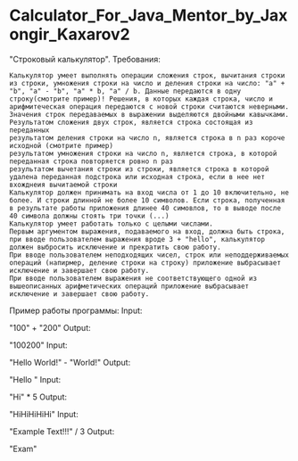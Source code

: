 # Calculator_For_Java_Mentor_by_Jaxongir_Kaxarov2
"Строковый калькулятор".
Требования:

    Калькулятор умеет выполнять операции сложения строк, вычитания строки из строки, умножения строки на число и деления строки на число: "a" + "b", "a" - "b", "a" * b, "a" / b. Данные передаются в одну строку(смотрите пример)! Решения, в которых каждая строка, число и арифмитеческая операция передаются с новой строки считаются неверными.
    Значения строк передаваемых в выражении выделяются двойными кавычками.
    Результатом сложения двух строк, является строка состоящая из переданных
    результатом деления строки на число n, является строка в n раз короче исходной (смотрите пример)
    результатом умножения строки на число n, является строка, в которой переданная строка повторяется ровно n раз
    результатом вычетания строки из строки, является строка в которой удалена переданная подстрока или исходная строка, если в нее нет вхожднеия вычитаемой строки
    Калькулятор должен принимать на вход числа от 1 до 10 включительно, не более. И строки длинной не более 10 символов. Если строка, полученная в результате работы приложения длинее 40 симовлов, то в выводе после 40 символа должны стоять три точки (...)
    Калькулятор умеет работать только с целыми числами.
    Первым аргументом выражения, подаваемого на вход, должна быть строка, при вводе пользователем выражения вроде 3 + "hello", калькулятор должен выбросить исключение и прекратить свою работу.
    При вводе пользователем неподходящих чисел, строк или неподдерживаемых операций (напирмер, деление строки на строку) приложение выбрасывает исключение и завершает свою работу.
    При вводе пользователем выражения не соответствующего одной из вышеописанных арифметических операций приложение выбрасывает исключение и завершает свою работу.

Пример работы программы:
Input:

"100" + "200"
Output:

"100200"
Input:

"Hello World!" - "World!"
Output:

"Hello "
Input:

"Hi" * 5
Output:

"HiHiHiHiHi"
Input:

"Example Text!!!" / 3
Output:

"Exam"
